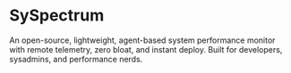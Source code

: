 # SySpectrum
An open-source, lightweight, agent-based system performance monitor with remote telemetry, zero bloat, and instant deploy. Built for developers, sysadmins, and performance nerds.

